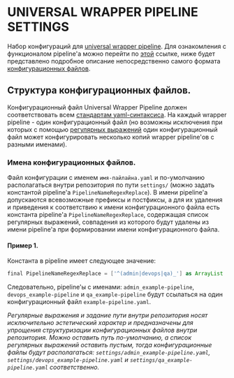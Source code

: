 UNIVERSAL WRAPPER PIPELINE SETTINGS
===================================

Набор
конфигураций для [universal wrapper pipeline](https://github.com/alexanderbazhenoff/jenkins-universal-wrapper-pipeline).
Для ознакомления с функционалом pipeline'а можно перейти по 
[этой](https://github.com/alexanderbazhenoff/jenkins-universal-wrapper-pipeline) ссылке, ниже будет представлено 
подробное описание непосредственно самого формата
[конфигурационных файлов](https://github.com/alexanderbazhenoff/jenkins-universal-wrapper-pipeline). 

## Структура конфигурационных файлов.

Конфигурационный файл Universal Wrapper Pipeline должен соответствовать всем
[стандартам yaml-синтаксиса](https://yaml.org/). На каждый wrapper pipeline - один конфигурационный файл (но возможны
исключения при которых с помощью [регулярных выражений](#имена-конфигурационных-файлов) один конфигурационный файл может
конфигурировать несколько копий wrapper pipeline'ов c разными именами).

### Имена конфигурационных файлов.

Файл конфигурации с именем `имя-пайлайна.yaml` и по-умолчанию располагаться внутри репозитория по пути `settings/` 
(можно задать константой pipeline'а `PipelineNameRegexReplace`). В имени pipeline'а допускаются всевозможные префиксы и
постфиксы, а для их удаления и приведения к соответствию к имени конфигурационного файла есть константа pipeline'а 
`PipelineNameRegexReplace`, содержащая список регулярных выражений, совпадения из которого будут удалены из имени 
pipeline'а при формировании имени конфигурационного файла.

#### Пример 1.

Константа в pipeline имеет следующее значение:
```groovy
final PipelineNameRegexReplace = ['^(admin|devops|qa)_'] as ArrayList
```
Следовательно, pipeline'ы с именами:
`admin_example-pipeline`, `devops_example-pipeline` и `qa_example-pipeline` будут ссылаться на один конфигурационный
файл `example-pipeline.yaml`.

*Регулярные выражения и задание пути внутри репозитория носят исключительно эстетический характер и предназначены
для упрощения структуризации конфигурационных файлов внутри репозитория. Можно оставить путь по-умолчанию, а список
регулярных выражений оставить пустым, тогда конфигурационные файлы будут располагаться: 
`settings/admin_example-pipeline.yaml`, `settings/devops_example-pipeline.yaml` и `settings/qa_example-pipeline.yaml`
соответственно.*

